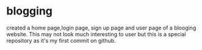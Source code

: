 # blogging
created a home page,login page, sign up page and user page of a blooging website. This may not look much interesting to user but this is a special repository as it's my first commit on github.
